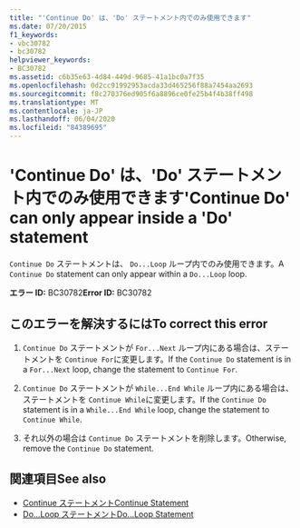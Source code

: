 ```yaml
---
title: "'Continue Do' は、'Do' ステートメント内でのみ使用できます"
ms.date: 07/20/2015
f1_keywords:
- vbc30782
- bc30782
helpviewer_keywords:
- BC30782
ms.assetid: c6b35e63-4d84-449d-9685-41a1bc0a7f35
ms.openlocfilehash: 0d2cc91992953acda33d465256f88a7454aa2693
ms.sourcegitcommit: f8c270376ed905f6a8896ce0fe25b4f4b38ff498
ms.translationtype: MT
ms.contentlocale: ja-JP
ms.lasthandoff: 06/04/2020
ms.locfileid: "84389695"
---
```

# <a name="continue-do-can-only-appear-inside-a-do-statement"></a><span data-ttu-id="b8b4f-102">'Continue Do' は、'Do' ステートメント内でのみ使用できます</span><span class="sxs-lookup"><span data-stu-id="b8b4f-102">'Continue Do' can only appear inside a 'Do' statement</span></span>
<span data-ttu-id="b8b4f-103">`Continue Do` ステートメントは、 `Do...Loop` ループ内でのみ使用できます。</span><span class="sxs-lookup"><span data-stu-id="b8b4f-103">A `Continue Do` statement can only appear within a `Do...Loop` loop.</span></span>  
  
 <span data-ttu-id="b8b4f-104">**エラー ID:** BC30782</span><span class="sxs-lookup"><span data-stu-id="b8b4f-104">**Error ID:** BC30782</span></span>  
  
## <a name="to-correct-this-error"></a><span data-ttu-id="b8b4f-105">このエラーを解決するには</span><span class="sxs-lookup"><span data-stu-id="b8b4f-105">To correct this error</span></span>  
  
1. <span data-ttu-id="b8b4f-106">`Continue Do` ステートメントが `For...Next` ループ内にある場合は、ステートメントを `Continue For`に変更します。</span><span class="sxs-lookup"><span data-stu-id="b8b4f-106">If the `Continue Do` statement is in a `For...Next` loop, change the statement to `Continue For`.</span></span>  
  
2. <span data-ttu-id="b8b4f-107">`Continue Do` ステートメントが `While...End While` ループ内にある場合は、ステートメントを `Continue While`に変更します。</span><span class="sxs-lookup"><span data-stu-id="b8b4f-107">If the `Continue Do` statement is in a `While...End While` loop, change the statement to `Continue While`.</span></span>  
  
3. <span data-ttu-id="b8b4f-108">それ以外の場合は `Continue Do` ステートメントを削除します。</span><span class="sxs-lookup"><span data-stu-id="b8b4f-108">Otherwise, remove the `Continue Do` statement.</span></span>  
  
## <a name="see-also"></a><span data-ttu-id="b8b4f-109">関連項目</span><span class="sxs-lookup"><span data-stu-id="b8b4f-109">See also</span></span>

- [<span data-ttu-id="b8b4f-110">Continue ステートメント</span><span class="sxs-lookup"><span data-stu-id="b8b4f-110">Continue Statement</span></span>](../language-reference/statements/continue-statement.md)
- [<span data-ttu-id="b8b4f-111">Do...Loop ステートメント</span><span class="sxs-lookup"><span data-stu-id="b8b4f-111">Do...Loop Statement</span></span>](../language-reference/statements/do-loop-statement.md)
